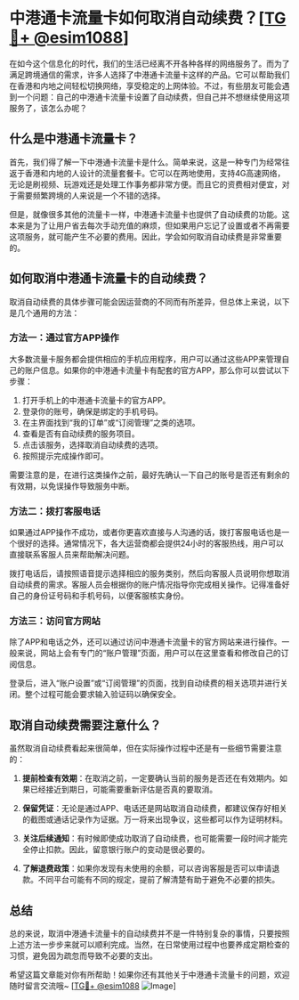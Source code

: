 # 中港通卡流量卡如何取消自动续费？[[TG💪+ @esim1088](https://t.me/s/esim1088)]

在如今这个信息化的时代，我们的生活已经离不开各种各样的网络服务了。而为了满足跨境通信的需求，许多人选择了中港通卡流量卡这样的产品。它可以帮助我们在香港和内地之间轻松切换网络，享受稳定的上网体验。不过，有些朋友可能会遇到一个问题：自己的中港通卡流量卡设置了自动续费，但自己并不想继续使用这项服务了，该怎么办呢？

## 什么是中港通卡流量卡？

首先，我们得了解一下中港通卡流量卡是什么。简单来说，这是一种专门为经常往返于香港和内地的人设计的流量套餐卡。它可以在两地使用，支持4G高速网络，无论是刷视频、玩游戏还是处理工作事务都非常方便。而且它的资费相对便宜，对于需要频繁跨境的人来说是一个不错的选择。

但是，就像很多其他的流量卡一样，中港通卡流量卡也提供了自动续费的功能。这本来是为了让用户省去每次手动充值的麻烦，但如果用户忘记了设置或者不再需要这项服务，就可能产生不必要的费用。因此，学会如何取消自动续费是非常重要的。

## 如何取消中港通卡流量卡的自动续费？

取消自动续费的具体步骤可能会因运营商的不同而有所差异，但总体上来说，以下是几个通用的方法：

### 方法一：通过官方APP操作

大多数流量卡服务都会提供相应的手机应用程序，用户可以通过这些APP来管理自己的账户信息。如果你的中港通卡流量卡有配套的官方APP，那么你可以尝试以下步骤：

1. 打开手机上的中港通卡流量卡的官方APP。
2. 登录你的账号，确保是绑定的手机号码。
3. 在主界面找到“我的订单”或“订阅管理”之类的选项。
4. 查看是否有自动续费的服务项目。
5. 点击该服务，选择取消自动续费的选项。
6. 按照提示完成操作即可。

需要注意的是，在进行这类操作之前，最好先确认一下自己的账号是否还有剩余的有效期，以免误操作导致服务中断。

### 方法二：拨打客服电话

如果通过APP操作不成功，或者你更喜欢直接与人沟通的话，拨打客服电话也是一个很好的选择。通常情况下，各大运营商都会提供24小时的客服热线，用户可以直接联系客服人员来帮助解决问题。

拨打电话后，请按照语音提示选择相应的服务类别，然后向客服人员说明你想取消自动续费的需求。客服人员会根据你的账户情况指导你完成相关操作。记得准备好自己的身份证号码和手机号码，以便客服核实身份。

### 方法三：访问官方网站

除了APP和电话之外，还可以通过访问中港通卡流量卡的官方网站来进行操作。一般来说，网站上会有专门的“账户管理”页面，用户可以在这里查看和修改自己的订阅信息。

登录后，进入“账户设置”或“订阅管理”的页面，找到自动续费的相关选项并进行关闭。整个过程可能会要求输入验证码以确保安全。

## 取消自动续费需要注意什么？

虽然取消自动续费看起来很简单，但在实际操作过程中还是有一些细节需要注意的：

1. **提前检查有效期**：在取消之前，一定要确认当前的服务是否还在有效期内。如果已经接近到期日，可能需要重新评估是否真的要取消。

2. **保留凭证**：无论是通过APP、电话还是网站取消自动续费，都建议保存好相关的截图或通话记录作为证据。万一将来出现争议，这些都可以作为证明材料。

3. **关注后续通知**：有时候即使成功取消了自动续费，也可能需要一段时间才能完全停止扣款。因此，留意银行账户的变动是很必要的。

4. **了解退费政策**：如果你发现有未使用的余额，可以咨询客服是否可以申请退款。不同平台可能有不同的规定，提前了解清楚有助于避免不必要的损失。

## 总结

总的来说，取消中港通卡流量卡的自动续费并不是一件特别复杂的事情，只要按照上述方法一步步来就可以顺利完成。当然，在日常使用过程中也要养成定期检查的习惯，避免因为疏忽而导致不必要的支出。

希望这篇文章能对你有所帮助！如果你还有其他关于中港通卡流量卡的问题，欢迎随时留言交流哦~ [[TG💪+ @esim1088](https://t.me/s/esim1088) ![Image](https://i.postimg.cc/4NQfJmqS/Snipaste-2025-05-13-00-14-12.png)]